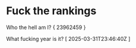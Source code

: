 # Fuck the rankings

Who the hell am I?
{ 23962459 }

What fucking year is it?
[ 2025-03-31T23:46:40Z ]
